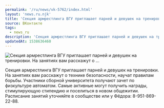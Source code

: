 ```yaml
---
permalink: '/ru/news/vk-5762/index.html'
layout: 'news.ru.njk'
title: 'Секция армрестлинга ВГУ приглашает парней и девушек на тренировки. На занятиях вам расскажут о …'
source: ВКонтакте
tags:
  - news_ru
description: 'Секция армрестлинга ВГУ приглашает парней и девушек на тренировки. На занятиях вам расскажут о …'
updatedAt: 1538636460
---
```

![Секция армрестлинга ВГУ приглашает парней и девушек на тренировки. На занятиях вам расскажут о …](https://sun9-8.userapi.com/impf/c849224/v849224908/8d61f/ALbLNwQ1CwU.jpg?size=900x600&quality=96&proxy=1&sign=fb3815ce1145346633348587ede0b88c&c_uniq_tag=3mq7cCMB24A0_KQ-MZYhEX9KfFW5NIglmEnzBo93z0E&type=album)

Секция армрестлинга ВГУ приглашает парней и девушек на тренировки. На занятиях вам расскажут о технике безопасности, научат правилам борьбы. Участники сборной университета получают зачет по физкультуре автоматом. Самые активные могут получить награды, стимулирующую стипендию и поселиться в новом общежитии. Расписание занятий уточняйте в сообществе или у Фёдора: 8-951-869-22-88.
